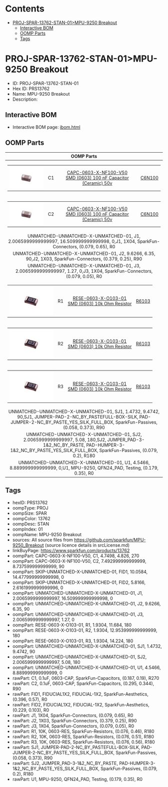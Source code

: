 



Contents
========

* [PROJ-SPAR-13762-STAN-01>MPU-9250 Breakout](#proj-spar-13762-stan-01mpu-9250-breakout)
	* [Interactive BOM](#interactive-bom)
	* [OOMP Parts](#oomp-parts)
	* [Tags](#tags)

# PROJ-SPAR-13762-STAN-01>MPU-9250 Breakout

- ID: PROJ-SPAR-13762-STAN-01
- Hex ID: PRS13762
- Name: MPU-9250 Breakout
- Description: 

## Interactive BOM

- Interactive BOM page: [ibom.html](kicad/bom/ibom.html)

## OOMP Parts
  

|OOMP Parts|
| :---: |
|<table><tr><td>![CAPC-0603-X-NF100-V50](https://raw.githubusercontent.com/oomlout/oomlout_OOMP_parts/main/CAPC-0603-X-NF100-V50/image_140.jpg)</td><td> C1</td><td>[CAPC-0603-X-NF100-V50<br>SMD (0603) 100 nF Capacitor (Ceramic) 50v](https://github.com/oomlout/oomlout_OOMP_parts/tree/main/CAPC-0603-X-NF100-V50/)</td><td>[C6N100](https://github.com/oomlout/oomlout_OOMP_parts/tree/main/CAPC-0603-X-NF100-V50/)</td></tr></table>|
|<table><tr><td>![CAPC-0603-X-NF100-V50](https://raw.githubusercontent.com/oomlout/oomlout_OOMP_parts/main/CAPC-0603-X-NF100-V50/image_140.jpg)</td><td> C2</td><td>[CAPC-0603-X-NF100-V50<br>SMD (0603) 100 nF Capacitor (Ceramic) 50v](https://github.com/oomlout/oomlout_OOMP_parts/tree/main/CAPC-0603-X-NF100-V50/)</td><td>[C6N100](https://github.com/oomlout/oomlout_OOMP_parts/tree/main/CAPC-0603-X-NF100-V50/)</td></tr></table>|
|UNMATCHED-UNMATCHED-X-UNMATCHED-01, J1, 2.0065999999999997, 16.509999999999998, 0,J1, 1X04, SparkFun-Connectors, (0.079, 0.65), R0|
|UNMATCHED-UNMATCHED-X-UNMATCHED-01, J2, 9.6266, 6.35, 90,J2, 1X03, SparkFun-Connectors, (0.379, 0.25), R90|
|UNMATCHED-UNMATCHED-X-UNMATCHED-01, J3, 2.0065999999999997, 1.27, 0,J3, 1X04, SparkFun-Connectors, (0.079, 0.05), R0|
|<table><tr><td>![RESE-0603-X-O103-01](https://raw.githubusercontent.com/oomlout/oomlout_OOMP_parts/main/RESE-0603-X-O103-01/image_140.jpg)</td><td> R1</td><td>[RESE-0603-X-O103-01<br>SMD (0603) 10k Ohm Resistor](https://github.com/oomlout/oomlout_OOMP_parts/tree/main/RESE-0603-X-O103-01/)</td><td>[R6103](https://github.com/oomlout/oomlout_OOMP_parts/tree/main/RESE-0603-X-O103-01/)</td></tr></table>|
|<table><tr><td>![RESE-0603-X-O103-01](https://raw.githubusercontent.com/oomlout/oomlout_OOMP_parts/main/RESE-0603-X-O103-01/image_140.jpg)</td><td> R2</td><td>[RESE-0603-X-O103-01<br>SMD (0603) 10k Ohm Resistor](https://github.com/oomlout/oomlout_OOMP_parts/tree/main/RESE-0603-X-O103-01/)</td><td>[R6103](https://github.com/oomlout/oomlout_OOMP_parts/tree/main/RESE-0603-X-O103-01/)</td></tr></table>|
|<table><tr><td>![RESE-0603-X-O103-01](https://raw.githubusercontent.com/oomlout/oomlout_OOMP_parts/main/RESE-0603-X-O103-01/image_140.jpg)</td><td> R3</td><td>[RESE-0603-X-O103-01<br>SMD (0603) 10k Ohm Resistor](https://github.com/oomlout/oomlout_OOMP_parts/tree/main/RESE-0603-X-O103-01/)</td><td>[R6103](https://github.com/oomlout/oomlout_OOMP_parts/tree/main/RESE-0603-X-O103-01/)</td></tr></table>|
|UNMATCHED-UNMATCHED-X-UNMATCHED-01, SJ1, 1.4732, 9.4742, 90,SJ1, JUMPER-PAD-2-NC_BY_PASTEFULL-BOX-SILK, PAD-JUMPER-2-NC_BY_PASTE_YES_SILK_FULL_BOX, SparkFun-Passives, (0.058, 0.373), R90|
|UNMATCHED-UNMATCHED-X-UNMATCHED-01, SJ2, 2.0065999999999997, 5.08, 180,SJ2, JUMPER_PAD-3-1&2_NC_BY_PASTE, PAD-HUMPER-3-1&2_NC_BY_PASTE_YES_SILK_FULL_BOX, SparkFun-Passives, (0.079, 0.2), R180|
|UNMATCHED-UNMATCHED-X-UNMATCHED-01, U1, 4.5466, 8.889999999999999, 0,U1, MPU-9250, QFN24_PAD, Testing, (0.179, 0.35), R0|

## Tags

- hexID: PRS13762
- oompType: PROJ
- oompSize: SPAR
- oompColor: 13762
- oompDesc: STAN
- oompIndex: 01
- oompName: MPU-9250 Breakout
- sources: All source files from https://github.com/sparkfun/MPU-9250_Breakout (source licence details in srcLicense.md)
- linkBuyPage: https://www.sparkfun.com/products/13762
- oompPart: CAPC-0603-X-NF100-V50, C1, 4.7498, 4.826, 270
- oompPart: CAPC-0603-X-NF100-V50, C2, 7.492999999999999, 8.737599999999999, 90
- oompPart: SKIP-UNMATCHED-X-UNMATCHED-01, FID1, 10.0584, 14.477999999999998, 0
- oompPart: SKIP-UNMATCHED-X-UNMATCHED-01, FID2, 5.8166, 2.6161999999999996, 0
- oompPart: UNMATCHED-UNMATCHED-X-UNMATCHED-01, J1, 2.0065999999999997, 16.509999999999998, 0
- oompPart: UNMATCHED-UNMATCHED-X-UNMATCHED-01, J2, 9.6266, 6.35, 90
- oompPart: UNMATCHED-UNMATCHED-X-UNMATCHED-01, J3, 2.0065999999999997, 1.27, 0
- oompPart: RESE-0603-X-O103-01, R1, 1.9304, 11.684, 180
- oompPart: RESE-0603-X-O103-01, R2, 1.9304, 12.953999999999999, 180
- oompPart: RESE-0603-X-O103-01, R3, 1.9304, 14.224, 180
- oompPart: UNMATCHED-UNMATCHED-X-UNMATCHED-01, SJ1, 1.4732, 9.4742, 90
- oompPart: UNMATCHED-UNMATCHED-X-UNMATCHED-01, SJ2, 2.0065999999999997, 5.08, 180
- oompPart: UNMATCHED-UNMATCHED-X-UNMATCHED-01, U1, 4.5466, 8.889999999999999, 0
- rawPart: C1, 0.1uF, 0603-CAP, SparkFun-Capacitors, (0.187, 0.19), R270
- rawPart: C2, 0.1uF, 0603-CAP, SparkFun-Capacitors, (0.295, 0.344), R90
- rawPart: FID1, FIDUCIAL1X2, FIDUCIAL-1X2, SparkFun-Aesthetics, (0.396, 0.57), R0
- rawPart: FID2, FIDUCIAL1X2, FIDUCIAL-1X2, SparkFun-Aesthetics, (0.229, 0.103), R0
- rawPart: J1, 1X04, SparkFun-Connectors, (0.079, 0.65), R0
- rawPart: J2, 1X03, SparkFun-Connectors, (0.379, 0.25), R90
- rawPart: J3, 1X04, SparkFun-Connectors, (0.079, 0.05), R0
- rawPart: R1, 10K, 0603-RES, SparkFun-Resistors, (0.076, 0.46), R180
- rawPart: R2, 10K, 0603-RES, SparkFun-Resistors, (0.076, 0.51), R180
- rawPart: R3, 10K, 0603-RES, SparkFun-Resistors, (0.076, 0.56), R180
- rawPart: SJ1, JUMPER-PAD-2-NC_BY_PASTEFULL-BOX-SILK, PAD-JUMPER-2-NC_BY_PASTE_YES_SILK_FULL_BOX, SparkFun-Passives, (0.058, 0.373), R90
- rawPart: SJ2, JUMPER_PAD-3-1&2_NC_BY_PASTE, PAD-HUMPER-3-1&2_NC_BY_PASTE_YES_SILK_FULL_BOX, SparkFun-Passives, (0.079, 0.2), R180
- rawPart: U1, MPU-9250, QFN24_PAD, Testing, (0.179, 0.35), R0
